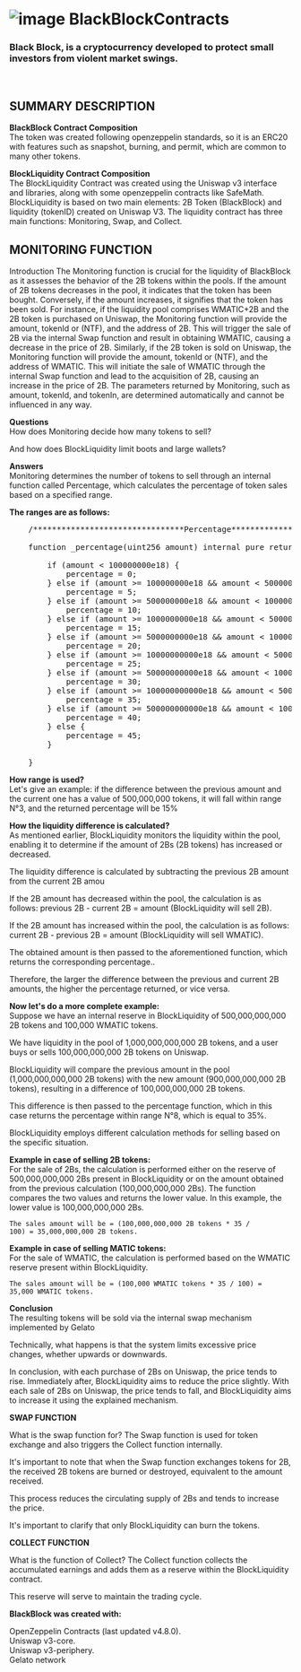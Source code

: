 # ![image](https://github.com/BlackBlockOfficial/BlackBlockContract/assets/136055194/8b0c8ba7-77df-4e62-94b9-0eda252da786) BlackBlockContracts
<h3>Black Block, is a cryptocurrency developed to protect small investors from violent market swings.</h3>
<br>
<h2>SUMMARY DESCRIPTION</h2>

<strong>BlackBlock Contract Composition</strong><br>
The token was created following openzeppelin standards, so it is an ERC20 with features such as snapshot, burning, and permit, which are common to many other tokens.

<strong>BlockLiquidity Contract Composition</strong><br>
The BlockLiquidity Contract was created using the Uniswap v3 interface and libraries, along with some openzeppelin contracts like SafeMath. BlockLiquidity is based on two main elements: 2B Token (BlackBlock) and liquidity (tokenID) created on Uniswap V3. The liquidity contract has three main functions: Monitoring, Swap, and Collect.

<h2>MONITORING FUNCTION</h2>

Introduction
The Monitoring function is crucial for the liquidity of BlackBlock as it assesses the behavior of the 2B tokens within the pools. If the amount of 2B tokens decreases in the pool, it indicates that the token has been bought. Conversely, if the amount increases, it signifies that the token has been sold. For instance, if the liquidity pool comprises WMATIC+2B and the 2B token is purchased on Uniswap, the Monitoring function will provide the amount, tokenId or (NTF), and the address of 2B. This will trigger the sale of 2B via the internal Swap function and result in obtaining WMATIC, causing a decrease in the price of 2B. Similarly, if the 2B token is sold on Uniswap, the Monitoring function will provide the amount, tokenId or (NTF), and the address of WMATIC. This will initiate the sale of WMATIC through the internal Swap function and lead to the acquisition of 2B, causing an increase in the price of 2B. The parameters returned by Monitoring, such as amount, tokenId, and tokenIn, are determined automatically and cannot be influenced in any way.

<strong>Questions</strong><br>
How does Monitoring decide how many tokens to sell?

And how does BlockLiquidity limit boots and large wallets?

<strong>Answers</strong><br>
Monitoring determines the number of tokens to sell through an internal function called Percentage, which calculates the percentage of token sales based on a specified range.

<strong>The ranges are as follows:</strong>
<pre>
    /********************************Percentage*********************************/

    function _percentage(uint256 amount) internal pure returns(uint8 percentage) {

        if (amount < 100000000e18) {
            percentage = 0;
        } else if (amount >= 100000000e18 && amount < 500000000e18) {
            percentage = 5;
        } else if (amount >= 500000000e18 && amount < 1000000000e18) {
            percentage = 10;
        } else if (amount >= 1000000000e18 && amount < 5000000000e18) {
            percentage = 15;
        } else if (amount >= 5000000000e18 && amount < 10000000000e18) {
            percentage = 20;
        } else if (amount >= 10000000000e18 && amount < 50000000000e18) {
            percentage = 25;
        } else if (amount >= 50000000000e18 && amount < 100000000000e18) {
            percentage = 30;
        } else if (amount >= 100000000000e18 && amount < 500000000000e18) {
            percentage = 35;
        } else if (amount >= 500000000000e18 && amount < 1000000000000e18) {
            percentage = 40;
        } else {
            percentage = 45;
        }

    }
</pre>

<strong>How range is used?</strong><br>
Let's give an example: if the difference between the previous amount and the current one has a value of 500,000,000 tokens, it will fall within range N°3, and the returned percentage will be 15%

<strong>How the liquidity difference is calculated?</strong><br>
As mentioned earlier, BlockLiquidity monitors the liquidity within the pool, enabling it to determine if the amount of 2Bs (2B tokens) has increased or decreased.

The liquidity difference is calculated by subtracting the previous 2B amount from the current 2B amou

If the 2B amount has decreased within the pool, the calculation is as follows: previous 2B - current 2B = amount (BlockLiquidity will sell 2B).

If the 2B amount has increased within the pool, the calculation is as follows: current 2B - previous 2B = amount (BlockLiquidity will sell WMATIC).

The obtained amount is then passed to the aforementioned function, which returns the corresponding percentage..

Therefore, the larger the difference between the previous and current 2B amounts, the higher the percentage returned, or vice versa.

<strong>Now let's do a more complete example:</strong><br>
Suppose we have an internal reserve in BlockLiquidity of 500,000,000,000 2B tokens and 100,000 WMATIC tokens.

We have liquidity in the pool of 1,000,000,000,000 2B tokens, and a user buys or sells 100,000,000,000 2B tokens on Uniswap.

BlockLiquidity will compare the previous amount in the pool (1,000,000,000,000 2B tokens) with the new amount (900,000,000,000 2B tokens), resulting in a difference of 100,000,000,000 2B tokens.

This difference is then passed to the percentage function, which in this case returns the percentage within range N°8, which is equal to 35%.

BlockLiquidity employs different calculation methods for selling based on the specific situation.

<strong>Example in case of selling 2B tokens:</strong><br>
For the sale of 2Bs, the calculation is performed either on the reserve of 500,000,000,000 2Bs present in BlockLiquidity or on the amount obtained from the previous calculation (100,000,000,000 2Bs). The function compares the two values and returns the lower value. In this example, the lower value is 100,000,000,000 2Bs.

<code>The sales amount will be = (100,000,000,000 2B tokens * 35 / 100) = 35,000,000,000 2B tokens.</code>

<strong>Example in case of selling MATIC tokens:</strong><br>
For the sale of WMATIC, the calculation is performed based on the WMATIC reserve present within BlockLiquidity.

<code>The sales amount will be = (100,000 WMATIC tokens * 35 / 100) = 35,000 WMATIC tokens.</code>

<strong>Conclusion</strong><br>
The resulting tokens will be sold via the internal swap mechanism implemented by Gelato

Technically, what happens is that the system limits excessive price changes, whether upwards or downwards.

In conclusion, with each purchase of 2Bs on Uniswap, the price tends to rise. Immediately after, BlockLiquidity aims to reduce the price slightly. With each sale of 2Bs on Uniswap, the price tends to fall, and BlockLiquidity aims to increase it using the explained mechanism.

<strong>SWAP FUNCTION</strong>

What is the swap function for?
The Swap function is used for token exchange and also triggers the Collect function internally.

It's important to note that when the Swap function exchanges tokens for 2B, the received 2B tokens are burned or destroyed, equivalent to the amount received.

This process reduces the circulating supply of 2Bs and tends to increase the price.

It's important to clarify that only BlockLiquidity can burn the tokens.

<strong>COLLECT FUNCTION</strong>

What is the function of Collect?
The Collect function collects the accumulated earnings and adds them as a reserve within the BlockLiquidity contract.

This reserve will serve to maintain the trading cycle.

<strong>BlackBlock was created with:</strong>

OpenZeppelin Contracts (last updated v4.8.0).
<br>
Uniswap v3-core.
<br>
Uniswap v3-periphery.
<br>
Gelato network

